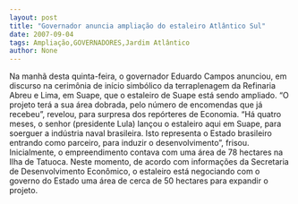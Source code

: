 ```yaml
---
layout: post
title: "Governador anuncia ampliação do estaleiro Atlântico Sul"
date: 2007-09-04
tags: Ampliação,GOVERNADORES,Jardim Atlântico
author: None
---
```

Na manh&atilde; desta quinta-feira, o governador Eduardo Campos anunciou, em discurso na cerim&ocirc;nia de in&iacute;cio simb&oacute;lico da terraplenagem da Refinaria Abreu e Lima, em Suape, que o estaleiro de Suape est&aacute; sendo ampliado.
&ldquo;O projeto ter&aacute; a sua &aacute;rea dobrada, pelo n&uacute;mero de encomendas que j&aacute; recebeu&rdquo;, revelou, para surpresa dos rep&oacute;rteres de Economia. &ldquo;H&aacute; quatro meses, o senhor (presidente Lula) lan&ccedil;ou o estaleiro aqui em Suape, para soerguer a ind&uacute;stria naval brasileira. Isto representa o Estado brasileiro entrando como parceiro, para induzir o desenvolvimento&rdquo;, frisou.
Inicialmente,&nbsp;o empreendimento contava com uma &aacute;rea de 78 hectares na Ilha de Tatuoca. Neste momento, de acordo com informa&ccedil;&otilde;es da Secretaria de Desenvolvimento Econ&ocirc;mico, o estaleiro est&aacute; negociando com o governo do Estado uma &aacute;rea de cerca de 50 hectares para expandir o projeto. 
 